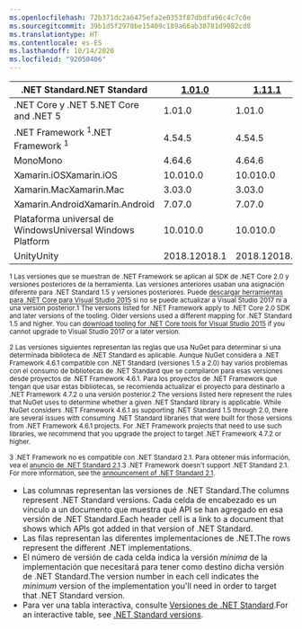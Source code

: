 ```yaml
---
ms.openlocfilehash: 72b371dc2a6475efa2e0353f87dbdfa96c4c7c0e
ms.sourcegitcommit: 39b1d5f2978be15409c189a66ab30781d9082cd8
ms.translationtype: HT
ms.contentlocale: es-ES
ms.lasthandoff: 10/14/2020
ms.locfileid: "92050406"
---
```

| <span data-ttu-id="705c8-101">.NET Standard</span><span class="sxs-lookup"><span data-stu-id="705c8-101">.NET Standard</span></span>              | <span data-ttu-id="705c8-102">[1.0]</span><span class="sxs-lookup"><span data-stu-id="705c8-102">[1.0]</span></span>  | <span data-ttu-id="705c8-103">[1.1]</span><span class="sxs-lookup"><span data-stu-id="705c8-103">[1.1]</span></span>  | <span data-ttu-id="705c8-104">[1.2]</span><span class="sxs-lookup"><span data-stu-id="705c8-104">[1.2]</span></span> | <span data-ttu-id="705c8-105">[1.3]</span><span class="sxs-lookup"><span data-stu-id="705c8-105">[1.3]</span></span> | <span data-ttu-id="705c8-106">[1.4]</span><span class="sxs-lookup"><span data-stu-id="705c8-106">[1.4]</span></span> | <span data-ttu-id="705c8-107">[1.5]</span><span class="sxs-lookup"><span data-stu-id="705c8-107">[1.5]</span></span>              | <span data-ttu-id="705c8-108">[1.6]</span><span class="sxs-lookup"><span data-stu-id="705c8-108">[1.6]</span></span>              | <span data-ttu-id="705c8-109">[2.0]</span><span class="sxs-lookup"><span data-stu-id="705c8-109">[2.0]</span></span>               | <span data-ttu-id="705c8-110">[2.1]</span><span class="sxs-lookup"><span data-stu-id="705c8-110">[2.1]</span></span> |
|----------------------------|--------|--------|-------|-------|-------|--------------------|--------------------|---------------------|---------------------
| <span data-ttu-id="705c8-111">.NET Core y .NET 5</span><span class="sxs-lookup"><span data-stu-id="705c8-111">.NET Core and .NET 5</span></span>       | <span data-ttu-id="705c8-112">1.0</span><span class="sxs-lookup"><span data-stu-id="705c8-112">1.0</span></span>    | <span data-ttu-id="705c8-113">1.0</span><span class="sxs-lookup"><span data-stu-id="705c8-113">1.0</span></span>    | <span data-ttu-id="705c8-114">1.0</span><span class="sxs-lookup"><span data-stu-id="705c8-114">1.0</span></span>   | <span data-ttu-id="705c8-115">1.0</span><span class="sxs-lookup"><span data-stu-id="705c8-115">1.0</span></span>   | <span data-ttu-id="705c8-116">1.0</span><span class="sxs-lookup"><span data-stu-id="705c8-116">1.0</span></span>   | <span data-ttu-id="705c8-117">1.0</span><span class="sxs-lookup"><span data-stu-id="705c8-117">1.0</span></span>                | <span data-ttu-id="705c8-118">1.0</span><span class="sxs-lookup"><span data-stu-id="705c8-118">1.0</span></span>                | <span data-ttu-id="705c8-119">2.0</span><span class="sxs-lookup"><span data-stu-id="705c8-119">2.0</span></span>                 | <span data-ttu-id="705c8-120">3.0</span><span class="sxs-lookup"><span data-stu-id="705c8-120">3.0</span></span> |
| <span data-ttu-id="705c8-121">.NET Framework <sup>1</sup></span><span class="sxs-lookup"><span data-stu-id="705c8-121">.NET Framework <sup>1</sup></span></span>| <span data-ttu-id="705c8-122">4.5</span><span class="sxs-lookup"><span data-stu-id="705c8-122">4.5</span></span>    | <span data-ttu-id="705c8-123">4.5</span><span class="sxs-lookup"><span data-stu-id="705c8-123">4.5</span></span>    | <span data-ttu-id="705c8-124">4.5.1</span><span class="sxs-lookup"><span data-stu-id="705c8-124">4.5.1</span></span> | <span data-ttu-id="705c8-125">4.6</span><span class="sxs-lookup"><span data-stu-id="705c8-125">4.6</span></span>   | <span data-ttu-id="705c8-126">4.6.1</span><span class="sxs-lookup"><span data-stu-id="705c8-126">4.6.1</span></span> | <span data-ttu-id="705c8-127">4.6.1 <sup>2</sup></span><span class="sxs-lookup"><span data-stu-id="705c8-127">4.6.1 <sup>2</sup></span></span> | <span data-ttu-id="705c8-128">4.6.1 <sup>2</sup></span><span class="sxs-lookup"><span data-stu-id="705c8-128">4.6.1 <sup>2</sup></span></span> | <span data-ttu-id="705c8-129">4.6.1 <sup>2</sup></span><span class="sxs-lookup"><span data-stu-id="705c8-129">4.6.1 <sup>2</sup></span></span>  | <span data-ttu-id="705c8-130">N/A<sup>3</sup></span><span class="sxs-lookup"><span data-stu-id="705c8-130">N/A<sup>3</sup></span></span> |
| <span data-ttu-id="705c8-131">Mono</span><span class="sxs-lookup"><span data-stu-id="705c8-131">Mono</span></span>                       | <span data-ttu-id="705c8-132">4.6</span><span class="sxs-lookup"><span data-stu-id="705c8-132">4.6</span></span>    | <span data-ttu-id="705c8-133">4.6</span><span class="sxs-lookup"><span data-stu-id="705c8-133">4.6</span></span>    | <span data-ttu-id="705c8-134">4.6</span><span class="sxs-lookup"><span data-stu-id="705c8-134">4.6</span></span>   | <span data-ttu-id="705c8-135">4.6</span><span class="sxs-lookup"><span data-stu-id="705c8-135">4.6</span></span>   | <span data-ttu-id="705c8-136">4.6</span><span class="sxs-lookup"><span data-stu-id="705c8-136">4.6</span></span>   | <span data-ttu-id="705c8-137">4.6</span><span class="sxs-lookup"><span data-stu-id="705c8-137">4.6</span></span>                | <span data-ttu-id="705c8-138">4.6</span><span class="sxs-lookup"><span data-stu-id="705c8-138">4.6</span></span>                | <span data-ttu-id="705c8-139">5.4</span><span class="sxs-lookup"><span data-stu-id="705c8-139">5.4</span></span>                 | <span data-ttu-id="705c8-140">6.4</span><span class="sxs-lookup"><span data-stu-id="705c8-140">6.4</span></span> |
| <span data-ttu-id="705c8-141">Xamarin.iOS</span><span class="sxs-lookup"><span data-stu-id="705c8-141">Xamarin.iOS</span></span>                | <span data-ttu-id="705c8-142">10.0</span><span class="sxs-lookup"><span data-stu-id="705c8-142">10.0</span></span>   | <span data-ttu-id="705c8-143">10.0</span><span class="sxs-lookup"><span data-stu-id="705c8-143">10.0</span></span>   | <span data-ttu-id="705c8-144">10.0</span><span class="sxs-lookup"><span data-stu-id="705c8-144">10.0</span></span>  | <span data-ttu-id="705c8-145">10.0</span><span class="sxs-lookup"><span data-stu-id="705c8-145">10.0</span></span>  | <span data-ttu-id="705c8-146">10.0</span><span class="sxs-lookup"><span data-stu-id="705c8-146">10.0</span></span>  | <span data-ttu-id="705c8-147">10.0</span><span class="sxs-lookup"><span data-stu-id="705c8-147">10.0</span></span>               | <span data-ttu-id="705c8-148">10.0</span><span class="sxs-lookup"><span data-stu-id="705c8-148">10.0</span></span>               | <span data-ttu-id="705c8-149">10.14</span><span class="sxs-lookup"><span data-stu-id="705c8-149">10.14</span></span>               | <span data-ttu-id="705c8-150">12.16</span><span class="sxs-lookup"><span data-stu-id="705c8-150">12.16</span></span> |
| <span data-ttu-id="705c8-151">Xamarin.Mac</span><span class="sxs-lookup"><span data-stu-id="705c8-151">Xamarin.Mac</span></span>                | <span data-ttu-id="705c8-152">3.0</span><span class="sxs-lookup"><span data-stu-id="705c8-152">3.0</span></span>    | <span data-ttu-id="705c8-153">3.0</span><span class="sxs-lookup"><span data-stu-id="705c8-153">3.0</span></span>    | <span data-ttu-id="705c8-154">3.0</span><span class="sxs-lookup"><span data-stu-id="705c8-154">3.0</span></span>   | <span data-ttu-id="705c8-155">3.0</span><span class="sxs-lookup"><span data-stu-id="705c8-155">3.0</span></span>   | <span data-ttu-id="705c8-156">3.0</span><span class="sxs-lookup"><span data-stu-id="705c8-156">3.0</span></span>   | <span data-ttu-id="705c8-157">3.0</span><span class="sxs-lookup"><span data-stu-id="705c8-157">3.0</span></span>                | <span data-ttu-id="705c8-158">3.0</span><span class="sxs-lookup"><span data-stu-id="705c8-158">3.0</span></span>                | <span data-ttu-id="705c8-159">3.8</span><span class="sxs-lookup"><span data-stu-id="705c8-159">3.8</span></span>                 | <span data-ttu-id="705c8-160">5.16</span><span class="sxs-lookup"><span data-stu-id="705c8-160">5.16</span></span> |
| <span data-ttu-id="705c8-161">Xamarin.Android</span><span class="sxs-lookup"><span data-stu-id="705c8-161">Xamarin.Android</span></span>            | <span data-ttu-id="705c8-162">7.0</span><span class="sxs-lookup"><span data-stu-id="705c8-162">7.0</span></span>    | <span data-ttu-id="705c8-163">7.0</span><span class="sxs-lookup"><span data-stu-id="705c8-163">7.0</span></span>    | <span data-ttu-id="705c8-164">7.0</span><span class="sxs-lookup"><span data-stu-id="705c8-164">7.0</span></span>   | <span data-ttu-id="705c8-165">7.0</span><span class="sxs-lookup"><span data-stu-id="705c8-165">7.0</span></span>   | <span data-ttu-id="705c8-166">7.0</span><span class="sxs-lookup"><span data-stu-id="705c8-166">7.0</span></span>   | <span data-ttu-id="705c8-167">7.0</span><span class="sxs-lookup"><span data-stu-id="705c8-167">7.0</span></span>                | <span data-ttu-id="705c8-168">7.0</span><span class="sxs-lookup"><span data-stu-id="705c8-168">7.0</span></span>                | <span data-ttu-id="705c8-169">8.0</span><span class="sxs-lookup"><span data-stu-id="705c8-169">8.0</span></span>                 | <span data-ttu-id="705c8-170">10.0</span><span class="sxs-lookup"><span data-stu-id="705c8-170">10.0</span></span> |
| <span data-ttu-id="705c8-171">Plataforma universal de Windows</span><span class="sxs-lookup"><span data-stu-id="705c8-171">Universal Windows Platform</span></span> | <span data-ttu-id="705c8-172">10.0</span><span class="sxs-lookup"><span data-stu-id="705c8-172">10.0</span></span>   | <span data-ttu-id="705c8-173">10.0</span><span class="sxs-lookup"><span data-stu-id="705c8-173">10.0</span></span>   | <span data-ttu-id="705c8-174">10.0</span><span class="sxs-lookup"><span data-stu-id="705c8-174">10.0</span></span>  | <span data-ttu-id="705c8-175">10.0</span><span class="sxs-lookup"><span data-stu-id="705c8-175">10.0</span></span>  | <span data-ttu-id="705c8-176">10.0</span><span class="sxs-lookup"><span data-stu-id="705c8-176">10.0</span></span>  | <span data-ttu-id="705c8-177">10.0.16299</span><span class="sxs-lookup"><span data-stu-id="705c8-177">10.0.16299</span></span>         | <span data-ttu-id="705c8-178">10.0.16299</span><span class="sxs-lookup"><span data-stu-id="705c8-178">10.0.16299</span></span>         | <span data-ttu-id="705c8-179">10.0.16299</span><span class="sxs-lookup"><span data-stu-id="705c8-179">10.0.16299</span></span>          | <span data-ttu-id="705c8-180">TBD</span><span class="sxs-lookup"><span data-stu-id="705c8-180">TBD</span></span> |
| <span data-ttu-id="705c8-181">Unity</span><span class="sxs-lookup"><span data-stu-id="705c8-181">Unity</span></span>                      | <span data-ttu-id="705c8-182">2018.1</span><span class="sxs-lookup"><span data-stu-id="705c8-182">2018.1</span></span> | <span data-ttu-id="705c8-183">2018.1</span><span class="sxs-lookup"><span data-stu-id="705c8-183">2018.1</span></span> | <span data-ttu-id="705c8-184">2018.1</span><span class="sxs-lookup"><span data-stu-id="705c8-184">2018.1</span></span>| <span data-ttu-id="705c8-185">2018.1</span><span class="sxs-lookup"><span data-stu-id="705c8-185">2018.1</span></span>| <span data-ttu-id="705c8-186">2018.1</span><span class="sxs-lookup"><span data-stu-id="705c8-186">2018.1</span></span>| <span data-ttu-id="705c8-187">2018.1</span><span class="sxs-lookup"><span data-stu-id="705c8-187">2018.1</span></span>             |  <span data-ttu-id="705c8-188">2018.1</span><span class="sxs-lookup"><span data-stu-id="705c8-188">2018.1</span></span>            | <span data-ttu-id="705c8-189">2018.1</span><span class="sxs-lookup"><span data-stu-id="705c8-189">2018.1</span></span>              | <span data-ttu-id="705c8-190">TBD</span><span class="sxs-lookup"><span data-stu-id="705c8-190">TBD</span></span> |

<span data-ttu-id="705c8-191"><sup>1 Las versiones que se muestran de .NET Framework se aplican al SDK de .NET Core 2.0 y versiones posteriores de la herramienta. Las versiones anteriores usaban una asignación diferente para .NET Standard 1.5 y versiones posteriores. Puede [descargar herramientas para .NET Core para Visual Studio 2015](https://github.com/dotnet/core/blob/master/release-notes/download-archive.md) si no se puede actualizar a Visual Studio 2017 ni a una versión posterior.</sup></span><span class="sxs-lookup"><span data-stu-id="705c8-191"><sup>1 The versions listed for .NET Framework apply to .NET Core 2.0 SDK and later versions of the tooling. Older versions used a different mapping for .NET Standard 1.5 and higher. You can [download tooling for .NET Core tools for Visual Studio 2015](https://github.com/dotnet/core/blob/master/release-notes/download-archive.md) if you cannot upgrade to Visual Studio 2017 or a later version.</sup></span></span>

<span data-ttu-id="705c8-192"><sup>2 Las versiones siguientes representan las reglas que usa NuGet para determinar si una determinada biblioteca de .NET Standard es aplicable. Aunque NuGet considera a .NET Framework 4.6.1 compatible con .NET Standard (versiones 1.5 a 2.0) hay varios problemas con el consumo de bibliotecas de .NET Standard que se compilaron para esas versiones desde proyectos de .NET Framework 4.6.1. Para los proyectos de .NET Framework que tengan que usar estas bibliotecas, se recomienda actualizar el proyecto para destinarlo a .NET Framework 4.7.2 o una versión posterior.</sup></span><span class="sxs-lookup"><span data-stu-id="705c8-192"><sup>2 The versions listed here represent the rules that NuGet uses to determine whether a given .NET Standard library is applicable. While NuGet considers .NET Framework 4.6.1 as supporting .NET Standard 1.5 through 2.0, there are several issues with consuming .NET Standard libraries that were built for those versions from .NET Framework 4.6.1 projects. For .NET Framework projects that need to use such libraries, we recommend that you upgrade the project to target .NET Framework 4.7.2 or higher.</sup></span></span>

<span data-ttu-id="705c8-193"><sup>3 .NET Framework no es compatible con .NET Standard 2.1. Para obtener más información, vea el [anuncio de .NET Standard 2.1](https://devblogs.microsoft.com/dotnet/announcing-net-standard-2-1/).</sup></span><span class="sxs-lookup"><span data-stu-id="705c8-193"><sup>3 .NET Framework doesn't support .NET Standard 2.1. For more information, see the [announcement of .NET Standard 2.1](https://devblogs.microsoft.com/dotnet/announcing-net-standard-2-1/).</sup></span></span>

- <span data-ttu-id="705c8-194">Las columnas representan las versiones de .NET Standard.</span><span class="sxs-lookup"><span data-stu-id="705c8-194">The columns represent .NET Standard versions.</span></span> <span data-ttu-id="705c8-195">Cada celda de encabezado es un vínculo a un documento que muestra qué API se han agregado en esa versión de .NET Standard.</span><span class="sxs-lookup"><span data-stu-id="705c8-195">Each header cell is a link to a document that shows which APIs got added in that version of .NET Standard.</span></span>
- <span data-ttu-id="705c8-196">Las filas representan las diferentes implementaciones de .NET.</span><span class="sxs-lookup"><span data-stu-id="705c8-196">The rows represent the different .NET implementations.</span></span>
- <span data-ttu-id="705c8-197">El número de versión de cada celda indica la versión *mínima* de la implementación que necesitará para tener como destino dicha versión de .NET Standard.</span><span class="sxs-lookup"><span data-stu-id="705c8-197">The version number in each cell indicates the *minimum* version of the implementation you'll need in order to target that .NET Standard version.</span></span>
- <span data-ttu-id="705c8-198">Para ver una tabla interactiva, consulte [Versiones de .NET Standard](https://dotnet.microsoft.com/platform/dotnet-standard#versions).</span><span class="sxs-lookup"><span data-stu-id="705c8-198">For an interactive table, see [.NET Standard versions](https://dotnet.microsoft.com/platform/dotnet-standard#versions).</span></span>

[1.0]: https://github.com/dotnet/standard/blob/master/docs/versions/netstandard1.0.md
[1.1]: https://github.com/dotnet/standard/blob/master/docs/versions/netstandard1.1.md
[1.2]: https://github.com/dotnet/standard/blob/master/docs/versions/netstandard1.2.md
[1.3]: https://github.com/dotnet/standard/blob/master/docs/versions/netstandard1.3.md
[1.4]: https://github.com/dotnet/standard/blob/master/docs/versions/netstandard1.4.md
[1.5]: https://github.com/dotnet/standard/blob/master/docs/versions/netstandard1.5.md
[1.6]: https://github.com/dotnet/standard/blob/master/docs/versions/netstandard1.6.md
[2.0]: https://github.com/dotnet/standard/blob/master/docs/versions/netstandard2.0.md
[2.1]: https://github.com/dotnet/standard/blob/master/docs/versions/netstandard2.1.md
